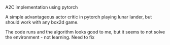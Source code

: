 A2C implementation using pytorch

A simple advantageous actor critic in pytorch playing lunar lander, but should work with any box2d game.

The code runs and the algorithm looks good to me, but it seems to not solve the environment - not learning. Need to fix